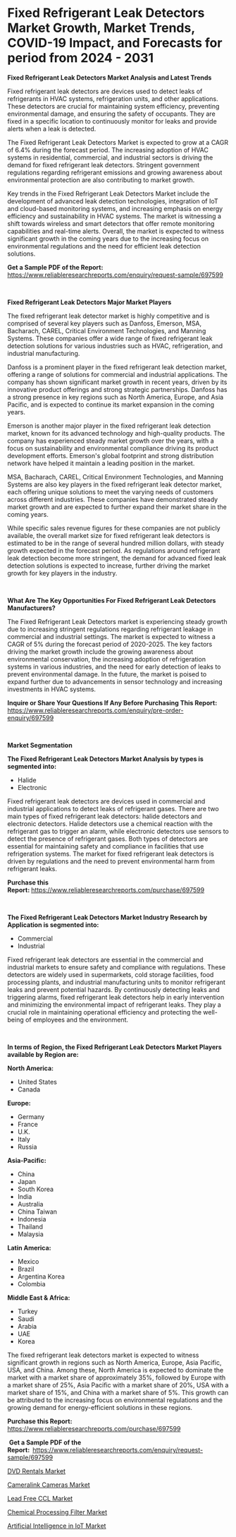 <p><h1>Fixed Refrigerant Leak Detectors Market Growth, Market Trends, COVID-19 Impact, and Forecasts for period from 2024 - 2031</h1></p><p><strong>Fixed Refrigerant Leak Detectors Market Analysis and Latest Trends</strong></p>
<p><p>Fixed refrigerant leak detectors are devices used to detect leaks of refrigerants in HVAC systems, refrigeration units, and other applications. These detectors are crucial for maintaining system efficiency, preventing environmental damage, and ensuring the safety of occupants. They are fixed in a specific location to continuously monitor for leaks and provide alerts when a leak is detected.</p><p>The Fixed Refrigerant Leak Detectors Market is expected to grow at a CAGR of 6.4% during the forecast period. The increasing adoption of HVAC systems in residential, commercial, and industrial sectors is driving the demand for fixed refrigerant leak detectors. Stringent government regulations regarding refrigerant emissions and growing awareness about environmental protection are also contributing to market growth.</p><p>Key trends in the Fixed Refrigerant Leak Detectors Market include the development of advanced leak detection technologies, integration of IoT and cloud-based monitoring systems, and increasing emphasis on energy efficiency and sustainability in HVAC systems. The market is witnessing a shift towards wireless and smart detectors that offer remote monitoring capabilities and real-time alerts. Overall, the market is expected to witness significant growth in the coming years due to the increasing focus on environmental regulations and the need for efficient leak detection solutions.</p></p>
<p><strong>Get a Sample PDF of the Report:&nbsp;</strong> <a href="https://www.reliableresearchreports.com/enquiry/request-sample/697599">https://www.reliableresearchreports.com/enquiry/request-sample/697599</a></p>
<p>&nbsp;</p>
<p><strong>Fixed Refrigerant Leak Detectors Major Market Players</strong></p>
<p><p>The fixed refrigerant leak detector market is highly competitive and is comprised of several key players such as Danfoss, Emerson, MSA, Bacharach, CAREL, Critical Environment Technologies, and Manning Systems. These companies offer a wide range of fixed refrigerant leak detection solutions for various industries such as HVAC, refrigeration, and industrial manufacturing.</p><p>Danfoss is a prominent player in the fixed refrigerant leak detection market, offering a range of solutions for commercial and industrial applications. The company has shown significant market growth in recent years, driven by its innovative product offerings and strong strategic partnerships. Danfoss has a strong presence in key regions such as North America, Europe, and Asia Pacific, and is expected to continue its market expansion in the coming years.</p><p>Emerson is another major player in the fixed refrigerant leak detection market, known for its advanced technology and high-quality products. The company has experienced steady market growth over the years, with a focus on sustainability and environmental compliance driving its product development efforts. Emerson's global footprint and strong distribution network have helped it maintain a leading position in the market.</p><p>MSA, Bacharach, CAREL, Critical Environment Technologies, and Manning Systems are also key players in the fixed refrigerant leak detector market, each offering unique solutions to meet the varying needs of customers across different industries. These companies have demonstrated steady market growth and are expected to further expand their market share in the coming years.</p><p>While specific sales revenue figures for these companies are not publicly available, the overall market size for fixed refrigerant leak detectors is estimated to be in the range of several hundred million dollars, with steady growth expected in the forecast period. As regulations around refrigerant leak detection become more stringent, the demand for advanced fixed leak detection solutions is expected to increase, further driving the market growth for key players in the industry.</p></p>
<p>&nbsp;</p>
<p><strong>What Are The Key Opportunities For Fixed Refrigerant Leak Detectors Manufacturers?</strong></p>
<p><p>The Fixed Refrigerant Leak Detectors market is experiencing steady growth due to increasing stringent regulations regarding refrigerant leakage in commercial and industrial settings. The market is expected to witness a CAGR of 5% during the forecast period of 2020-2025. The key factors driving the market growth include the growing awareness about environmental conservation, the increasing adoption of refrigeration systems in various industries, and the need for early detection of leaks to prevent environmental damage. In the future, the market is poised to expand further due to advancements in sensor technology and increasing investments in HVAC systems.</p></p>
<p><strong>Inquire or Share Your Questions If Any Before Purchasing This Report:</strong> <a href="https://www.reliableresearchreports.com/enquiry/pre-order-enquiry/697599">https://www.reliableresearchreports.com/enquiry/pre-order-enquiry/697599</a></p>
<p>&nbsp;</p>
<p><strong>Market Segmentation</strong></p>
<p><strong>The Fixed Refrigerant Leak Detectors Market Analysis by types is segmented into:</strong></p>
<p><ul><li>Halide</li><li>Electronic</li></ul></p>
<p><p>Fixed refrigerant leak detectors are devices used in commercial and industrial applications to detect leaks of refrigerant gases. There are two main types of fixed refrigerant leak detectors: halide detectors and electronic detectors. Halide detectors use a chemical reaction with the refrigerant gas to trigger an alarm, while electronic detectors use sensors to detect the presence of refrigerant gases. Both types of detectors are essential for maintaining safety and compliance in facilities that use refrigeration systems. The market for fixed refrigerant leak detectors is driven by regulations and the need to prevent environmental harm from refrigerant leaks.</p></p>
<p><strong>Purchase this Report:&nbsp;</strong><a href="https://www.reliableresearchreports.com/purchase/697599">https://www.reliableresearchreports.com/purchase/697599</a></p>
<p>&nbsp;</p>
<p><strong>The Fixed Refrigerant Leak Detectors Market Industry Research by Application is segmented into:</strong></p>
<p><ul><li>Commercial</li><li>Industrial</li></ul></p>
<p><p>Fixed refrigerant leak detectors are essential in the commercial and industrial markets to ensure safety and compliance with regulations. These detectors are widely used in supermarkets, cold storage facilities, food processing plants, and industrial manufacturing units to monitor refrigerant leaks and prevent potential hazards. By continuously detecting leaks and triggering alarms, fixed refrigerant leak detectors help in early intervention and minimizing the environmental impact of refrigerant leaks. They play a crucial role in maintaining operational efficiency and protecting the well-being of employees and the environment.</p></p>
<p>&nbsp;</p>
<p><strong>In terms of Region, the Fixed Refrigerant Leak Detectors Market Players available by Region are:</strong></p>
<p>
    <p> <strong> North America: </strong>
        <ul>
            <li>United States</li>
            <li>Canada</li>
        </ul>
        </p> 
    <p> <strong> Europe: </strong>
        <ul>
            <li>Germany</li>
            <li>France</li>
            <li>U.K.</li>
            <li>Italy</li>
            <li>Russia</li>
        </ul>
        </p> 
    <p> <strong> Asia-Pacific: </strong>
        <ul>
            <li>China</li>
            <li>Japan</li>
            <li>South Korea</li>
            <li>India</li>
            <li>Australia</li>
            <li>China Taiwan</li>
            <li>Indonesia</li>
            <li>Thailand</li>
            <li>Malaysia</li>
        </ul>
        </p> 
    <p> <strong> Latin America: </strong>
        <ul>
            <li>Mexico</li>
            <li>Brazil</li>
            <li>Argentina Korea</li>
            <li>Colombia</li>
        </ul>
        </p> 
    <p> <strong> Middle East & Africa: </strong>
        <ul>
            <li>Turkey</li>
            <li>Saudi</li>
            <li>Arabia</li>
            <li>UAE</li>
            <li>Korea</li>
        </ul>
    </p>
    </p>
<p><p>The fixed refrigerant leak detectors market is expected to witness significant growth in regions such as North America, Europe, Asia Pacific, USA, and China. Among these, North America is expected to dominate the market with a market share of approximately 35%, followed by Europe with a market share of 25%, Asia Pacific with a market share of 20%, USA with a market share of 15%, and China with a market share of 5%. This growth can be attributed to the increasing focus on environmental regulations and the growing demand for energy-efficient solutions in these regions.</p></p>
<p><strong>Purchase this Report: </strong><a href="https://www.reliableresearchreports.com/purchase/697599">https://www.reliableresearchreports.com/purchase/697599</a></p>
<p>&nbsp;<strong>Get a Sample PDF of the Report:&nbsp;&nbsp;</strong><a href="https://www.reliableresearchreports.com/enquiry/request-sample/697599">https://www.reliableresearchreports.com/enquiry/request-sample/697599</a></p>
<p><strong></strong></p>
<p><p><a href="https://medium.com/p/aff476168f6e/edit">DVD Rentals Market</a></p><p><a href="https://medium.com/p/9b2c362c83f3/edit">Cameralink Cameras Market</a></p><p><a href="https://github.com/Chiragrp22/Market-Research-Report-List-3/blob/main/lead-free-ccl-market.md">Lead Free CCL Market</a></p><p><a href="https://github.com/Sherrillcrooksxa8i18ucf2m/Market-Research-Report-List-1/blob/main/chemical-processing-filter-market.md">Chemical Processing Filter Market</a></p><p><a href="https://medium.com/p/646898703daf/edit">Artificial Intelligence in IoT Market</a></p></p>
